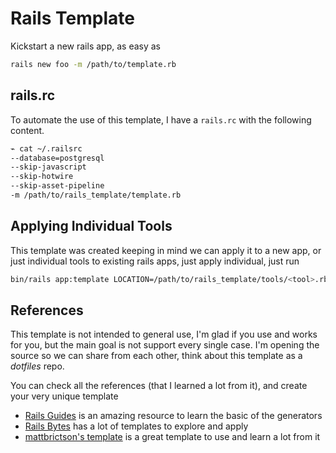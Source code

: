 # Rails Template

Kickstart a new rails app, as easy as

```bash
rails new foo -m /path/to/template.rb
```

## rails.rc

To automate the use of this template, I have a `rails.rc` with the following content.

```bash
⌁ cat ~/.railsrc 
--database=postgresql
--skip-javascript
--skip-hotwire
--skip-asset-pipeline
-m /path/to/rails_template/template.rb
```

## Applying Individual Tools

This template was created keeping in mind we can apply it to a new app, or just individual tools
to existing rails apps, just apply individual, just run

```bash
bin/rails app:template LOCATION=/path/to/rails_template/tools/<tool>.rb
```

## References

This template is not intended to general use, I'm glad if you use and works for you, but the main goal is not support every single case. I'm opening the source so we can share from each other, think about this template as a _dotfiles_ repo.

You can check all the references (that I learned a lot from it), and create your very unique template

- [Rails Guides](https://guides.rubyonrails.org/generators.html) is an amazing resource to learn the basic of the generators
- [Rails Bytes](https://railsbytes.com/) has a lot of templates to explore and apply
- [mattbrictson's template](https://github.com/mattbrictson/rails-template) is a great template to use and learn a lot from it

